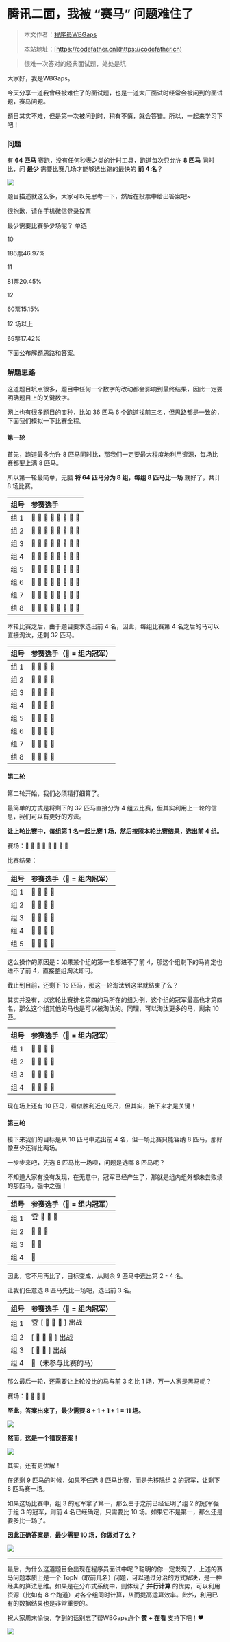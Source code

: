 # 腾讯二面，我被 “赛马” 问题难住了

> 本文作者：[程序员WBGaps](https://yuyuanweb.feishu.cn/wiki/Abldw5WkjidySxkKxU2cQdAtnah)
>
> 本站地址：[https://codefather.cn](https://codefather.cn)

> 很难一次答对的经典面试题，处处是坑

大家好，我是WBGaps。

今天分享一道我曾经被难住了的面试题，也是一道大厂面试时经常会被问到的面试题，赛马问题。

题目其实不难，但是第一次被问到时，稍有不慎，就会答错。所以，一起来学习下吧！

### 问题

有 **64 匹马** 赛跑，没有任何秒表之类的计时工具，跑道每次只允许 **8 匹马** 同时比，问 **最少** 需要比赛几场才能够选出跑的最快的 **前 4 名**？

![](https://pic.yupi.icu/5563/202311070912843.jpeg)

题目描述就这么多，大家可以先思考一下，然后在投票中给出答案吧~



很抱歉，请在手机微信登录投票

最少需要比赛多少场呢？ 单选

10

186票46.97%

11

81票20.45%

12

60票15.15%

12 场以上

69票17.42%



下面公布解题思路和答案。

### 解题思路

这道题目坑点很多，题目中任何一个数字的改动都会影响到最终结果，因此一定要明确题目上的关键数字。

网上也有很多题目的变种，比如 36 匹马 6 个跑道找前三名，但思路都是一致的，下面我们模拟一下比赛全程。

#### 第一轮

首先，跑道最多允许 8 匹马同时比，那我们一定要最大程度地利用资源，每场比赛都要上满 8 匹马。

所以第一轮最简单，无脑 **将 64 匹马分为 8 组，每组 8 匹马比一场** 就好了，共计 8 场比赛。

| 组号 | 参赛选手        |
| :--- | :-------------- |
| 组 1 | 🐴 🐴 🐴 🐴 🐴 🐴 🐴 🐴 |
| 组 2 | 🐴 🐴 🐴 🐴 🐴 🐴 🐴 🐴 |
| 组 3 | 🐴 🐴 🐴 🐴 🐴 🐴 🐴 🐴 |
| 组 4 | 🐴 🐴 🐴 🐴 🐴 🐴 🐴 🐴 |
| 组 5 | 🐴 🐴 🐴 🐴 🐴 🐴 🐴 🐴 |
| 组 6 | 🐴 🐴 🐴 🐴 🐴 🐴 🐴 🐴 |
| 组 7 | 🐴 🐴 🐴 🐴 🐴 🐴 🐴 🐴 |
| 组 8 | 🐴 🐴 🐴 🐴 🐴 🐴 🐴 🐴 |

本轮比赛之后，由于题目要求选出前 4 名，因此，每组比赛第 4 名之后的马可以直接淘汰，还剩 32 匹马。

| 组号 | 参赛选手（🐎 = 组内冠军） |
| :--- | :----------------------- |
| 组 1 | 🐎 🐴 🐴 🐴                  |
| 组 2 | 🐎 🐴 🐴 🐴                  |
| 组 3 | 🐎 🐴 🐴 🐴                  |
| 组 4 | 🐎 🐴 🐴 🐴                  |
| 组 5 | 🐎 🐴 🐴 🐴                  |
| 组 6 | 🐎 🐴 🐴 🐴                  |
| 组 7 | 🐎 🐴 🐴 🐴                  |
| 组 8 | 🐎 🐴 🐴 🐴                  |

#### 第二轮

第二轮开始，我们必须精打细算了。

最简单的方式是将剩下的 32 匹马直接分为 4 组去比赛，但其实利用上一轮的信息，我们可以有更好的方法。

**让上轮比赛中，每组第 1 名一起比赛 1 场，然后按照本轮比赛结果，选出前 4 组。**

赛场：🐎 🐎 🐎 🐎 🐎 🐎 🐎 🐎

比赛结果：

| 组号 | 参赛选手（🐎 = 组内冠军） |
| :--- | :----------------------- |
| 组 1 | 🐎 🐴 🐴 🐴                  |
| 组 2 | 🐎 🐴 🐴 🐴                  |
| 组 3 | 🐎 🐴 🐴 🐴                  |
| 组 4 | 🐎 🐴 🐴 🐴                  |
| 组 5 | 🐎 🐴 🐴 🐴                  |

这么操作的原因是：如果某个组的第一名都进不了前 4，那这个组剩下的马肯定也进不了前 4，直接整组淘汰即可。

截止到目前，还剩下 16 匹马，那这一轮淘汰到这里就结束了么？

其实并没有，以这轮比赛排名第四的马所在的组为例，这个组的冠军最高也才第四名，那么这个组其他的马也是可以被淘汰的。同理，可以淘汰更多的马，剩余 10 匹。

| 组号 | 参赛选手（🐎 = 组内冠军） |
| :--- | :----------------------- |
| 组 1 | 🐎 🐴 🐴 🐴                  |
| 组 2 | 🐎 🐴 🐴 🐴                  |
| 组 3 | 🐎 🐴 🐴 🐴                  |
| 组 4 | 🐎 🐴 🐴 🐴                  |

现在场上还有 10 匹马，看似胜利近在咫尺，但其实，接下来才是关键！

#### 第三轮

接下来我们的目标是从 10 匹马中选出前 4 名，但一场比赛只能容纳 8 匹马，那好像至少还得比两场。

一步步来吧，先选 8 匹马比一场呗，问题是选哪 8 匹马呢？

不知道大家有没有发现，在无意中，冠军已经产生了，那就是组内组外都未尝败绩的那匹马，强中之强！

| 组号 | 参赛选手（🐎 = 组内冠军） |
| :--- | :----------------------- |
| 组 1 | 🏆 🐴 🐴 🐴                  |
| 组 2 | 🐎 🐴 🐴                    |
| 组 3 | 🐎 🐴                      |
| 组 4 | 🐎                        |

因此，它不用再比了，目标变成，从剩余 9 匹马中选出第 2 - 4 名。

让我们任意选 8 匹马先比一场吧，选出前 3 名。

| 组号 | 参赛选手（🐎 = 组内冠军） |
| :--- | :----------------------- |
| 组 1 | 🏆 [ 🐴 🐴 🐴 ] 出战         |
| 组 2 | [ 🐎 🐴 🐴 ] 出战           |
| 组 3 | [ 🐎 🐴 ] 出战             |
| 组 4 | 🦓（未参与比赛的马）      |

那么最后一轮，还需要让上轮没比的马与前 3 名比 1 场，万一人家是黑马呢？

赛场：🐎 🐴 🐴 🦓

**至此，答案出来了，最少需要 8 + 1 + 1 + 1 = 11 场。**

![](https://pic.yupi.icu/5563/202311070912842.jpeg)

**然而，这是一个错误答案！**

![](https://pic.yupi.icu/5563/202311070912979.jpeg)

其实，还有更优解！

在还剩 9 匹马的时候，如果不任选 8 匹马比赛，而是先移除组 2 的冠军，让剩下 8 匹马赛一场。

如果这场比赛中，组 3 的冠军拿了第一，那么由于之前已经证明了组 2 的冠军强于组 3 的冠军，则前 4 名已经确定，只需要比 10 场。如果它不是第一，那么还是要多比一场了。

**因此正确答案是，最少需要 10 场，你做对了么？**

![](https://pic.yupi.icu/5563/202311070912841.jpeg)

------

最后，为什么这道题目会出现在程序员面试中呢？聪明的你一定发现了，上述的赛马问题本质上是一个 TopN（取前几名）问题，可以通过分治的方式解决，是一种经典的算法思维。如果是在分布式系统中，则体现了 **并行计算** 的优势，可以利用资源（比如有 8 个跑道）对各个组同时计算，从而提高运算效率。此外，利用已有的数据结果也是非常重要的。

祝大家周末愉快，学到的话别忘了帮WBGaps点个 **赞 + 在看** 支持下吧！❤️

![](https://pic.yupi.icu/5563/202311070912471.png)